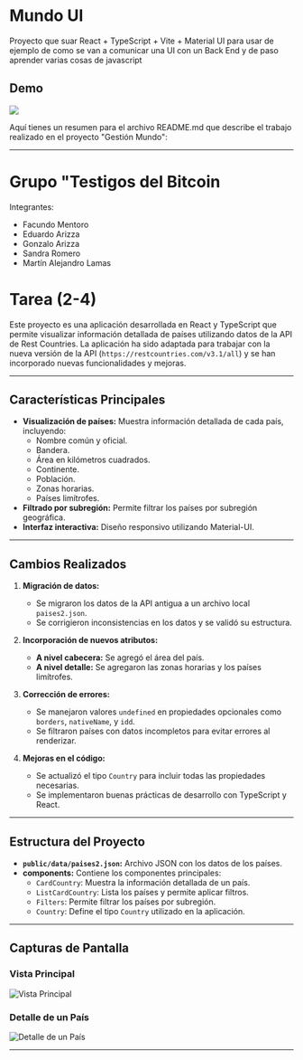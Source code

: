# Mundo UI

Proyecto que suar React + TypeScript + Vite + Material UI para usar de ejemplo de como se van a comunicar una UI con un Back End y de paso aprender varias cosas de javascript

## Demo

![](./paises.gif)

Aquí tienes un resumen para el archivo README.md que describe el trabajo realizado en el proyecto "Gestión Mundo":

---

# **Grupo "Testigos del Bitcoin**
Integrantes:
- Facundo Mentoro
- Eduardo Arizza
- Gonzalo Arizza
- Sandra Romero
- Martín Alejandro Lamas

# **Tarea (2-4)**

Este proyecto es una aplicación desarrollada en React y TypeScript que permite visualizar información detallada de países utilizando datos de la API de Rest Countries. La aplicación ha sido adaptada para trabajar con la nueva versión de la API (`https://restcountries.com/v3.1/all`) y se han incorporado nuevas funcionalidades y mejoras.

---

## **Características Principales**
- **Visualización de países:** Muestra información detallada de cada país, incluyendo:
  - Nombre común y oficial.
  - Bandera.
  - Área en kilómetros cuadrados.
  - Continente.
  - Población.
  - Zonas horarias.
  - Países limítrofes.
- **Filtrado por subregión:** Permite filtrar los países por subregión geográfica.
- **Interfaz interactiva:** Diseño responsivo utilizando Material-UI.

---

## **Cambios Realizados**
1. **Migración de datos:**
   - Se migraron los datos de la API antigua a un archivo local `paises2.json`.
   - Se corrigieron inconsistencias en los datos y se validó su estructura.

2. **Incorporación de nuevos atributos:**
   - **A nivel cabecera:** Se agregó el área del país.
   - **A nivel detalle:** Se agregaron las zonas horarias y los países limítrofes.

3. **Corrección de errores:**
   - Se manejaron valores `undefined` en propiedades opcionales como `borders`, `nativeName`, y `idd`.
   - Se filtraron países con datos incompletos para evitar errores al renderizar.

4. **Mejoras en el código:**
   - Se actualizó el tipo `Country` para incluir todas las propiedades necesarias.
   - Se implementaron buenas prácticas de desarrollo con TypeScript y React.

---

## **Estructura del Proyecto**
- **`public/data/paises2.json`:** Archivo JSON con los datos de los países.
- **components:** Contiene los componentes principales:
  - `CardCountry`: Muestra la información detallada de un país.
  - `ListCardCountry`: Lista los países y permite aplicar filtros.
  - `Filters`: Permite filtrar los países por subregión.
  - `Country`: Define el tipo `Country` utilizado en la aplicación.

---

## **Capturas de Pantalla**
### Vista Principal
![Vista Principal](./principal.png)

### Detalle de un País

![Detalle de un País](./pais.png)

---